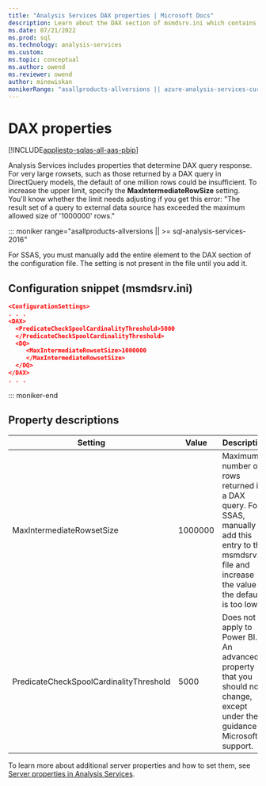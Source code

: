 ```yaml
---
title: "Analysis Services DAX properties | Microsoft Docs"
description: Learn about the DAX section of msmdsrv.ini which contains settings used to control certain query behaviors in Analysis Services.
ms.date: 07/21/2022
ms.prod: sql
ms.technology: analysis-services
ms.custom: 
ms.topic: conceptual
ms.author: owend
ms.reviewer: owend
author: minewiskan
monikerRange: "asallproducts-allversions || azure-analysis-services-current || power-bi-premium-current || >= sql-analysis-services-2016"
---
```


# DAX properties

[!INCLUDE[appliesto-sqlas-all-aas-pbip](../includes/appliesto-sqlas-all-aas-pbip.md)]


Analysis Services includes properties that determine DAX query response. For very large rowsets, such as those returned by a DAX query in DirectQuery models, the default of one million rows could be insufficient. To increase the upper limit, specify the **MaxIntermediateRowSize** setting. You'll know whether the limit needs adjusting if you get this error: "The result set of a query to external data source has exceeded the maximum allowed size of '1000000' rows."

::: moniker range="asallproducts-allversions || >= sql-analysis-services-2016"

For SSAS, you must manually add the entire element to the DAX section of the configuration file. The setting is not present in the file until you add it.

## Configuration snippet (msmdsrv.ini)

```json
<ConfigurationSettings>
. . .
<DAX>
  <PredicateCheckSpoolCardinalityThreshold>5000
  </PredicateCheckSpoolCardinalityThreshold>
  <DQ>
     <MaxIntermediateRowsetSize>1000000
     </MaxIntermediateRowsetSize>
  </DQ>
</DAX>
. . .
```

::: moniker-end

## Property descriptions

Setting |Value |Description
--------|-------|-----------
MaxIntermediateRowsetSize | 1000000 | Maximum number of rows returned in a DAX query. For SSAS, manually add this entry to the msmdsrv.ini file and increase the value if the default is too low.
PredicateCheckSpoolCardinalityThreshold| 5000 | Does not apply to Power BI. An advanced property that you should not change, except under the guidance of Microsoft support.

To learn more about additional server properties and how to set them, see [Server properties in Analysis Services](../../analysis-services/server-properties/server-properties-in-analysis-services.md).
